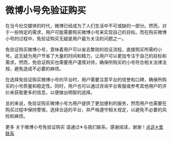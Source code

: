 # 微博小号免验证购买

在当今社交媒体的时代，微博已经成为了人们生活中不可或缺的一部分。然而，对于一些特定的需求，用户可能需要购买微博小号来实现自己的目标。而在购买微博小号的过程中，免验证购买无疑是用户最为关注的问题之一。

免验证购买微博小号，意味着用户可以省去繁琐的验证流程，直接购买所需的小号。这无疑为用户节省了大量的时间和精力，让用户可以更加专注于自己的目标和需求。然而，免验证购买也需要用户谨慎对待，确保所购买的小号符合相关法律法规，避免造成不必要的麻烦。

在选择免验证购买微博小号的平台时，用户需要注意平台的信誉和口碑，确保所购买的小号质量和稳定性。同时，用户也可以通过咨询平台客服或参考其他用户的评价来获取更多的信息，以便做出明智的选择。

总的来说，免验证购买微博小号为用户提供了更加便利的服务，然而用户也需要在购买过程中保持警惕，选择合适的平台，并严格遵守相关规定，以避免不必要的风险和麻烦。

更多 关于微博小号免验证购买 请通过✈与我们联系，感谢阅读，谢谢！[点这✈里联系](https://ww.k02.cc)